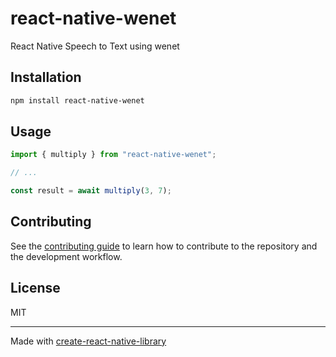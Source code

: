 # react-native-wenet
React Native Speech to Text using wenet
## Installation

```sh
npm install react-native-wenet
```

## Usage

```js
import { multiply } from "react-native-wenet";

// ...

const result = await multiply(3, 7);
```

## Contributing

See the [contributing guide](CONTRIBUTING.md) to learn how to contribute to the repository and the development workflow.

## License

MIT

---

Made with [create-react-native-library](https://github.com/callstack/react-native-builder-bob)
